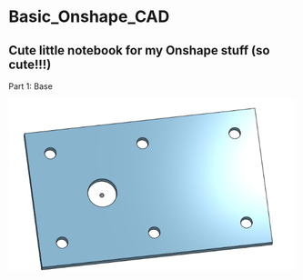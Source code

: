 # Basic_Onshape_CAD
## Cute little notebook for my Onshape stuff (so cute!!!)
Part 1: Base

![base](images/yes.jpg)
